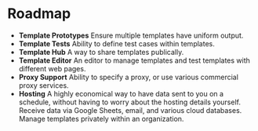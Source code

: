 # Roadmap
* **Template Prototypes** Ensure multiple templates have uniform output.
* **Template Tests** Ability to define test cases within templates.
* **Template Hub** A way to share templates publically.
* **Template Editor** An editor to manage templates and test templates with different web pages.
* **Proxy Support** Ability to specify a proxy, or use various commercial proxy services.
* **Hosting** A highly economical way to have data sent to you on a schedule, without having to worry about the hosting details yourself. Receive data via Google Sheets, email, and various cloud databases. Manage templates privately within an organization.
